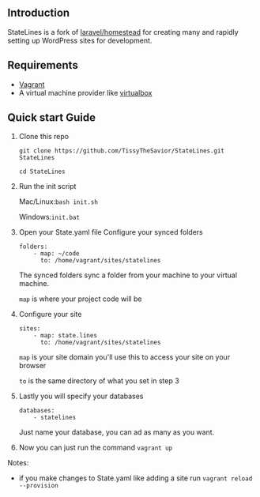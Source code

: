 ## Introduction

StateLines is a fork of [laravel/homestead](https://github.com/laravel/homestead) for creating many and rapidly setting up WordPress sites for development.

Requirements
------------
- [Vagrant](http://vagrantup.com/)
- A virtual machine provider like [virtualbox](http://virtualbox.org)

Quick start Guide
-----------------
1. Clone this repo

   `git clone https://github.com/TissyTheSavior/StateLines.git StateLines`

   `cd StateLines`
2. Run the init script
   
   Mac/Linux:`bash init.sh`
   
   Windows:`init.bat`
3. Open your State.yaml file
   Configure your synced folders
   ```
   folders:
       - map: ~/code
         to: /home/vagrant/sites/statelines
   ```
   The synced folders sync a folder from your machine to your virtual machine.
   
   `map` is where your project code will be
4. Configure your site
   ```
   sites:
       - map: state.lines
         to: /home/vagrant/sites/statelines
   ```
   `map` is your site domain you'll use this to access your site on your browser
   
   `to` is the same directory of what you set in step 3
   
5. Lastly you will specify your databases
   ```
   databases:
       - statelines
   ```
   Just name your database, you can ad as many as you want.
6. Now you can just run the command `vagrant up`

Notes:
 - if you make changes to State.yaml like adding a site run `vagrant reload --provision`
